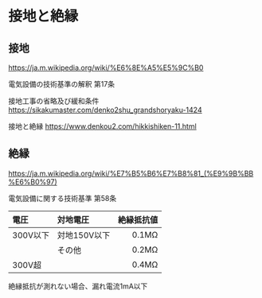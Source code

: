 # 接地と絶縁
## 接地
https://ja.m.wikipedia.org/wiki/%E6%8E%A5%E5%9C%B0

電気設備の技術基準の解釈
第17条

接地工事の省略及び緩和条件
https://sikakumaster.com/denko2shu_grandshoryaku-1424

接地と絶縁
https://www.denkou2.com/hikkishiken-11.html

## 絶縁
https://ja.m.wikipedia.org/wiki/%E7%B5%B6%E7%B8%81_(%E9%9B%BB%E6%B0%97)

電気設備に関する技術基準
第58条

|電圧|対地電圧|絶縁抵抗値|
|:--|:--|--:|
|300V以下|対地150V以下|0.1MΩ|
||その他|0.2MΩ|
|300V超||0.4MΩ|

絶縁抵抗が測れない場合、漏れ電流1mA以下


